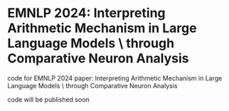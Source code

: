 # EMNLP 2024: Interpreting Arithmetic Mechanism in Large Language Models \\ through Comparative Neuron Analysis

code for EMNLP 2024 paper: Interpreting Arithmetic Mechanism in Large Language Models \\ through Comparative Neuron Analysis

code will be published soon
